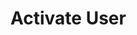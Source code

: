 # Activate User

<api-endpoint openapi-path="../../OpenApi/user.openapi.yaml" method="POST" endpoint="/api/v1/users/activate"/>